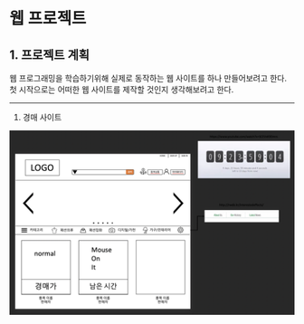 # 웹 프로젝트 

## 1. 프로젝트 계획 

웹 프로그래밍을 학습하기위해 실제로 동작하는 웹 사이트를 하나 만들어보려고 한다.
첫 시작으로는 어떠한 웹 사이트를 제작할 것인지 생각해보려고 한다. 

---

1. 경매 사이트

![Alt text](/Project_Pictures/Main_page.png)
